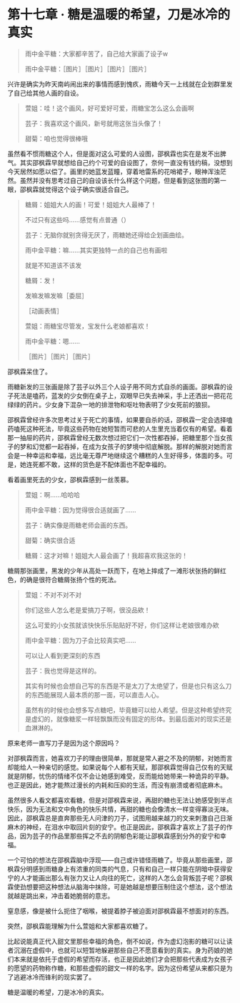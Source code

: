 # 第十七章 · 糖是温暖的希望，刀是冰冷的真实

> 雨中金平糖：大家都辛苦了，自己给大家画了设子w
> 
> 
> 雨中金平糖：［图片］［图片］［图片］［图片］
> 

兴许是确实为昨天南屿闹出来的事情而感到愧疚，雨糖今天一上线就在企划群里发了自己给其他人画的自设。

> 萱姐：哇！这个画风，好可爱好可爱，雨糖宝怎么这么会画啊
> 
> 
> 芸子：我喜欢这个画风，新号就用这张当头像了！
> 
> 甜菊：咱也觉得很棒哦
> 

虽然看不惯雨糖这个人，但是面对这么可爱的人设图，邵枫霖也实在是发不出脾气。其实邵枫霖早就想给自己约个可爱的自设图了，奈何一直没有钱约稿，没想到今天居然如愿以偿了。画里的她蓝发蓝瞳，穿着地雷系的花哨裙子，眼神浑浊茫然。虽然并没有思考过自己的自设该长什么样这个问题，但是看到这张图的第一眼，邵枫霖就觉得这个设子确实很适合自己。

> 糖屑：姐姐大人的画！可爱！姐姐大人最棒了！
> 
> 
> 不过只有这些吗……感觉有点普通（）
> 
> 芸子：无脑你就别贪得无厌了，雨糖她还得给企划画曲绘。
> 
> 雨中金平糖：嘛……其实更独特一点的自己也有画啦
> 
> 就是不知道该不该发
> 
> 糖屑：发！
> 
> 发嘛发嘛发嘛［委屈］
> 
> ［动画表情］
> 
> 萱姐：雨糖宝尽管发，宝发什么老娘都喜欢！
> 
> 雨中金平糖：嗯……
> 
> ［图片］［图片］［图片］
> 

邵枫霖呆住了。

雨糖新发的三张画是除了芸子以外三个人设子用不同方式自杀的画面。邵枫霖的设子死法是嗑药，蓝发的少女倒在桌子上，双眼早已失去神采，手上还洒出一把花花绿绿的药片。少女身下混杂一地的排泄物和呕吐物表明了少女死前的狼狈。

邵枫霖曾经许多次思考过关于死亡的事情，如果要自杀的话，邵枫霖一定会选择嗑药嗑死这种死法，毕竟这些药物在她短暂而可悲的人生里充当着仅有的希望。看着那一抽屉的药片，邵枫霖曾经无数次想过把它们一次性都吞掉，把糖里那个当女孩子的梦和幻觉都一起吞掉，在成为女孩子的梦境中彻底解脱。那样的解脱对她而言会是一种幸运和幸福，远比毫无尊严地继续这个糟糕的人生好得多，体面的多。可是，她连死都不敢，这样的货色是不配体面也不配幸福的。

看着画里死去的少女，邵枫霖感到一丝羡慕。

> 萱姐：啊……哈哈哈
> 
> 
> 雨中金平糖：因为觉得很合适就画了……
> 
> 芸子：确实像是雨糖老师会画的东西。
> 
> 甜菊：确实很合适
> 
> 糖屑：这才对嘛！姐姐大人最会画了！我超喜欢我这张的！
> 

糖屑那张画里，黑发的少年从高处一跃而下，在地上摔成了一滩形状张扬的鲜红色，的确是很符合糖屑张扬个性的死法。

> 萱姐：不对不对不对
> 
> 
> 你们这些人怎么老是爱搞刀子啊，很没品欸！
> 
> 这么可爱的小女孩就该快快乐乐贴贴好不好，你们这样让老娘很难办欸
> 
> 雨中金平糖：因为刀子会比较真实吧……
> 
> 可以让人看到更深刻的东西
> 
> 芸子：我也觉得是这样的。
> 
> 其实有时候也会想自己写的东西是不是太刀了太绝望了，但是也只有这么刀的东西能展现人最本质的那一面，可以直击人心。
> 
> 虽然有的时候也会想多写点糖吧，毕竟糖可以给人希望。但是这种希望终究是虚幻的，就像糖浆一样轻飘飘而没有固定的形体。到最后面对的现实还是血淋淋的。
> 

原来老师一直写刀子是因为这个原因吗？

对邵枫霖而言，她喜欢刀子的理由很简单，那就是常人避之不及的阴郁，对她而言却能给人一种亲切的感觉。如果说每个人都有天赋，那邵枫霖觉得自己仅有的天赋就是阴郁，忧伤的情绪不仅不会让她感到难受，反而能给她带来一种诡异的平静。也正是因此，她才能熬过漫长的内耗和压抑的生活，而没有崩溃或者彻底麻木。

虽然很多人看文都喜欢看糖，但是对邵枫霖来说，再甜的糖也无法让她感受到半点快乐，因为无法和文中角色的快乐共情，再甜的糖也会像清水一样变得寡淡无味。因此，邵枫霖总是直奔那些无人问津的刀子，试图用越来越刀的文来刺激自己日渐麻木的神经，在泪水中取回片刻的安宁。也正是因此，邵枫霖才喜欢上了芸子的作品，因为芸子的作品里那些挥之不去的阴郁色彩能让邵枫霖感到分外的安宁和幸福。

一个可怕的想法在邵枫霖脑中浮现——自己或许错怪雨糖了。毕竟从那些画里，邵枫霖分明感到雨糖身上有浓重的同类的气息，只有和自己一样只能在阴暗中获得安宁的人才能画出那么有张力又让人向往的死亡，这样的人怎么会背叛芸子呢？邵枫霖使劲想要把这种想法从脑海中抹除，可是她越是想要压制住这个想法，这个想法就越是跳出来，冲击着她脆弱的意志。

窒息感，像是被什么扼住了咽喉，被提着脖子被迫面对邵枫霖最不想面对的东西。

突然，邵枫霖能理解为什么萱姐和大家都喜欢糖了。

比起说能真正代入甜文里那些幸福的角色，倒不如说，作为虚幻泡影的糖可以让读者沉溺在虚假中，也就可以短暂地躲避那些自己不愿意看到的真实。身为药娘的她们本来就是依托于虚假的希望而存活，也正是因此她们才会把那些代表成为女孩子的愿望的药物称作糖，和那些虚假的甜文一样的名字。因为这份希望从来都只是为了逃避冰冷而锋利的现实罢了。

糖是温暖的希望，刀是冰冷的真实。